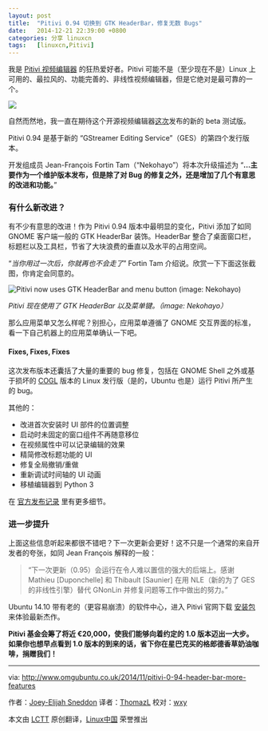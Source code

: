```yaml
---
layout: post
title:	"Pitivi 0.94 切换到 GTK HeaderBar，修复无数 Bugs"
date:	2014-12-21 22:39:00 +0800 
categories:	分享 linuxcn 
tags:	[linuxcn,Pitivi]
---
```



我是 [Pitivi 视频编辑器](http://pitivi.org/) 的狂热爱好者。Pitivi 可能不是（至少现在不是）Linux 上可用的、最拉风的、功能完善的、非线性视频编辑器，但是它绝对是最可靠的一个。 


![](/Asserts/Images//attachment/album/201412/21/223942wo7lwk48bnbdpxj8.jpg)


自然而然地，我一直在期待这个开源视频编辑器[这次](http://jeff.ecchi.ca/blog/2014/11/02/tricks-or-tracebacks-pitivi-0-94-is-here/)发布的新的 beta 测试版。


Pitivi 0.94 是基于新的 “GStreamer Editing Service”（GES）的第四个发行版本。


开发组成员 Jean-François Fortin Tam（“Nekohayo”）将本次升级描述为 “**...主要作为一个维护版本发布，但是除了对 Bug 的修复之外，还是增加了几个有意思的改进和功能。**”


### 有什么新改进？


有不少有意思的改进！作为 Pitivi 0.94 版本中最明显的变化，Pitivi 添加了如同 GNOME 客户端一般的 GTK HeaderBar 装饰。HeaderBar 整合了桌面窗口栏，标题栏以及工具栏，节省了大块浪费的垂直以及水平的占用空间。


“*当你用过一次后，你就再也不会走了*” Fortin Tam 介绍说。欣赏一下下面这张截图，你肯定会同意的。


![Pitivi now uses GTK HeaderBar and menu button (image: Nekohayo)](/Asserts/Images//attachment/album/201412/21/223944xvmw387n4wd46wv4.jpeg)


*Pitivi 现在使用了 GTK HeaderBar 以及菜单键。（image: Nekohayo）*


那么应用菜单又怎么样呢？别担心，应用菜单遵循了 GNOME 交互界面的标准，看一下自己机器上的应用菜单确认一下吧。


#### Fixes, Fixes, Fixes


这次发布版本还囊括了大量的重要的 bug 修复，包括在 GNOME Shell 之外或基于损坏的 [COGL](http://www.cogl3d.org/about.html) 版本的 Linux 发行版（是的，Ubuntu 也是）运行 Pitivi 所产生的 bug。


其他的：


* 改进首次安装时 UI 部件的位置调整
* 启动时未固定的窗口组件不再随意移位
* 在视频属性中可以记录编辑的效果
* 精简修改标题功能的 UI
* 修复全局撤销/重做
* 重新调试时间轴的 UI 动画
* 移植编辑器到 Python 3


在 [官方发布记录](http://wiki.pitivi.org/wiki/0.94) 里有更多细节。


### 进一步提升


上面这些信息听起来都很不错吧？下一次更新会更好！这不只是一个通常的来自开发者的夸张，如同 Jean François 解释的一般：



> 
> “下一次更新（0.95）会运行在令人难以置信的强大的后端上。感谢 Mathieu [Duponchelle] 和 Thibault [Saunier] 在用 NLE（新的为了 GES 的非线性引擎）替代 GNonLin 并修复问题等工作中做出的努力。”
> 
> 
> 


Ubuntu 14.10 带有老的（更容易崩溃）的软件中心，进入 Pitivi 官网下载 [安装包](http://fundraiser.pitivi.org/download-bundles) 来体验最新杰作。


**Pitivi 基金会筹了将近 €20,000，使我们能够向着约定的 1.0 版本迈出一大步。如果你也想早点看到 1.0 版本的到来的话，省下你在星巴克买的格郎德香草奶油咖啡，捐赠我们！**




---


via: <http://www.omgubuntu.co.uk/2014/11/pitivi-0-94-header-bar-more-features>


作者：[Joey-Elijah Sneddon](https://plus.google.com/117485690627814051450/?rel=author) 译者：[ThomazL](https://github.com/ThomazL) 校对：[wxy](https://github.com/wxy)


本文由 [LCTT](https://github.com/LCTT/TranslateProject) 原创翻译，[Linux中国](http://linux.cn/) 荣誉推出

